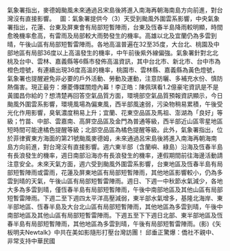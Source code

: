 氣象署指出，麥德姆颱風未來通過呂宋島後將進入南海再朝海南島方向前進，對台灣沒有直接影響。   圖：氣象署提供今（3）天受到颱風外圍雲系影響，中央氣象署指出，花蓮、台東及屏東會有局部短暫陣雨，台東及恆春半島降雨較明顯，時間愈晚機率愈高，有雷雨及局部較大雨勢發生的機率。高雄以北及宜蘭仍為多雲到晴，午後山區有局部短暫雷陣雨。各地高溫普遍在32至35度，大台北、桃園及中部地區有局部36度以上高溫發生的機率，中午前後紫外線偏強。氣象署針對北北桃及台中、雲林、嘉義縣等6縣市發佈高溫資訊，其中台北市、新北市、台中市為橙色燈號，有連續出現36度高溫的機率，桃園市、雲林縣、嘉義縣為黃色燈號，氣象署也提醒避免非必要的戶外活動、勞動及運動，注意防曬、多補充水份、慎防熱傷害。現正最夯：爆菱傳媒關燈內幕！李正皓：陳佩琪看1.2億豪宅資訊是不是黃國昌你給的？想清楚再回答空氣品質方面，環境部空氣品質預報資訊顯示，今日颱風外圍雲系影響，環境風場為偏東風，西半部風速弱，污染物稍易累積，午後受光化作用影響，臭氧濃度稍易上升；宜蘭、花東空品區及馬祖、澎湖為「良好」等級；竹苗、中部、雲嘉南、高屏空品區及金門為普通等級，西半部近山區零星地區短時間可能達橘色提醒等級；北部空品區為橘色提醒等級。此外，氣象署指出，位於菲律賓東方海面的第21號颱風麥德姆，未來通過呂宋島後將進入南海再朝海南島方向前進，對台灣沒有直接影響。週六東半部（含蘭嶼、綠島）沿海及恆春半島有長浪發生的機率，週日南部沿海亦有長浪發生的機率，連假期間前往海邊活動請注意安全。未來天氣方面，週六受到颱風外圍雲系影響，台東地區及恆春半島有局部短暫陣雨或雷雨，花蓮及屏東地區有局部短暫陣雨，其他地區影響較小，仍為多雲到晴的天氣，午後山區有局部短暫雷陣雨。週日、下週一中秋節水氣減少，各地大多為多雲到晴，僅恆春半島有局部短暫陣雨，午後中南部地區及其他山區有局部短暫雷陣雨。下週二至下週四太平洋高壓減弱，東半部水氣增多，基隆北海岸、東半部地區、恆春半島及大台北山區有局部短暫陣雨，其他地區為多雲到晴，午後中南部地區及其他山區有局部短暫雷陣雨。下週五至下下週日北部、東半部地區及恆春半島有局部短暫陣雨，其他地區為多雲到晴，午後有局部短暫雷陣雨。(影)《矢板明夫Newtalk》中共在美如影隨形打壓台灣訪團！ 邱垂正驚爆：僑社不親中、非常支持中華民國